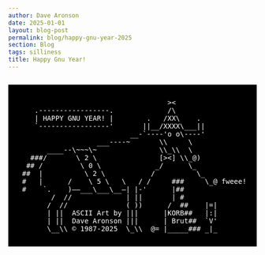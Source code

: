 ```yaml
---
author: Dave Aronson
date: 2025-01-01
layout: blog-post
permalink: blog/happy-gnu-year-2025
section: Blog
tags: silliness
title: Happy Gnu Year!
---
```

<div style="display: flex; align-items: center; justify-content: center"><pre style="background:black; color: white; padding: 2em">                                   ><
   .-----------------.             /\
   | HAPPY GNU YEAR! |        .   /XX\    .
   `-----------------'       ||__/XXXX\___||
                          __-`----'o o\----'
                  ___----~       \\     \
      ____--\~~~\~               \\_\\  \
  ###/       \ 2 \               [><] \\_@)
 ## /         \ 0 \             _/      \_
##  |          \ 2 \           /          \_
#   |      /    \ 5 \   \   / /     ###     \_@ fweee!
#    `.    )——___\___\__—| |-'      |##
       /  //             | ||       | #
      /  //              ( ))      /  ##    |=|
      | ||  ASCII Art by |||      |KORB##   |:|
      | ||  Dave Aronson |||      | Brut##  `V'
      \__\\ &copy; 1987-2025  \_\\  @= |_____### _|_</pre><div>
